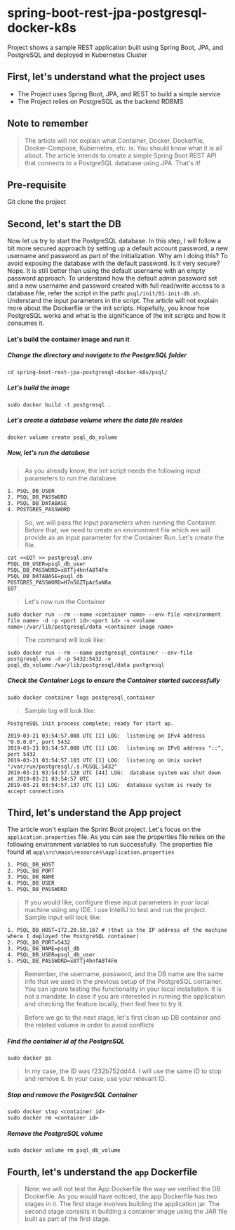 # spring-boot-rest-jpa-postgresql-docker-k8s
Project shows a sample REST application built using Spring Boot, JPA, and PostgreSQL and deployed in Kubernetes Cluster

## First, let's understand what the project uses
* The Project uses Spring Boot, JPA, and REST to build a simple service
* The Project relies on PostgreSQL as the backend RDBMS

## Note to remember
> The article will not explain what Container, Docker, Dockerfile, Docker-Compose, Kubernetes, etc. is. You should know what it is all about. The article intends to create a simple Spring Boot REST API that connects to a PostgreSQL database using JPA. That's it!

## Pre-requisite
Git clone the project

## Second, let's start the DB
Now let us try to start the PostgreSQL database. In this step, I will follow a bit more secured approach by setting up a default account password, a new username and password as part of the initialization. Why am I doing this? To avoid exposing the database with the default password. Is it very secure? Nope. It is still better than using the default username with an empty password approach. To understand how the default admin password set and a new username and password created with full read/write access to a database file, refer the script in the path: `psql/init/01-init-db.sh`. Understand the input parameters in the script. The article will not explain more about the Dockerfile or the init scripts. Hopefully, you know how PostgreSQL works and what is the significance of the init scripts and how it consumes it.

#### Let's build the container image and run it
##### Change the directory and navigate to the PostgreSQL folder
```
cd spring-boot-rest-jpa-postgresql-docker-k8s/psql/
```

##### Let's build the image
```
sudo docker build -t postgresql .
```

##### Let's create a database volume where the data file resides
```
docker volume create psql_db_volume
```

##### Now, let's run the database
> As you already know, the init script needs the following input parameters to run the database. 
```
1. PSQL_DB_USER
2. PSQL_DB_PASSWORD
3. PSQL_DB_DATABASE
4. POSTGRES_PASSWORD
```
> So, we will pass the input parameters when running the Container. Before that, we need to create an environment file which we will provide as an input parameter for the Container Run. Let's create the file.

```
cat <<EOT >> postgresql.env
PSQL_DB_USER=psql_db_user
PSQL_DB_PASSWORD=x8TTj4hnfA8T4Fm
PSQL_DB_DATABASE=psql_db
POSTGRES_PASSWORD=H7n5GZTpAz5aN8a
EOT
```

> Let's now run the Container
```
sudo docker run --rm --name <container name> --env-file <environment file name> -d -p <port id>:<port id> -v <volume name>:/var/lib/postgresql/data <container image name>
```
> The command will look like:
```
sudo docker run --rm --name postgresql_container --env-file postgresql.env -d -p 5432:5432 -v psql_db_volume:/var/lib/postgresql/data postgresql
```

##### Check the Container Logs to ensure the Container started successfully
```
sudo docker container logs postgresql_container
```

> Sample log will look like:
```
PostgreSQL init process complete; ready for start up.

2019-03-21 03:54:57.088 UTC [1] LOG:  listening on IPv4 address "0.0.0.0", port 5432
2019-03-21 03:54:57.088 UTC [1] LOG:  listening on IPv6 address "::", port 5432
2019-03-21 03:54:57.103 UTC [1] LOG:  listening on Unix socket "/var/run/postgresql/.s.PGSQL.5432"
2019-03-21 03:54:57.128 UTC [44] LOG:  database system was shut down at 2019-03-21 03:54:57 UTC
2019-03-21 03:54:57.137 UTC [1] LOG:  database system is ready to accept connections
```

## Third, let's understand the App project
The article won't explain the Sprint Boot project. Let's focus on the `application.properties` file. As you can see the properties file relies on the following environment variables to run successfully. The properties file found at `app\src\main\resources\application.properties`
```
1. PSQL_DB_HOST
2. PSQL_DB_PORT
3. PSQL_DB_NAME
4. PSQL_DB_USER
5. PSQL_DB_PASSWORD
```
> If you would like, configure these input parameters in your local machine using any IDE. I use IntelliJ to test and run the project.
> Sample input will look like:

```
1. PSQL_DB_HOST=172.20.50.167 # (that is the IP address of the machine where I deployed the PostgreSQL container)
2. PSQL_DB_PORT=5432
3. PSQL_DB_NAME=psql_db
4. PSQL_DB_USER=psql_db_user
5. PSQL_DB_PASSWORD=x8TTj4hnfA8T4Fm
```
> Remember, the username, password, and the DB name are the same info that we used in the previous setup of the PostgreSQL container. You can ignore testing the functionality in your local installation. It is not a mandate. In case if you are interested in running the application and checking the feature locally, then feel free to try it.

> Before we go to the next stage, let's first clean up DB container and the related volume in order to avoid conflicts

##### Find the container id of the PostgreSQL
```
sudo docker ps
```
> In my case, the ID was f232b752dd44. I will use the same ID to stop and remove it. In your case, use your relevant ID.

##### Stop and remove the PostgreSQL Container
```
sudo docker stop <container id>
sudo docker rm <container id>
```

##### Remove the PostgreSQL volume
```
sudo docker volume rm psql_db_volume
```

## Fourth, let's understand the `app` Dockerfile
> Note: we will not test the App Dockerfile the way we verified the DB Dockerfile. 
As you would have noticed, the app Dockerfile has two stages in it. The first stage involves building the application jar. The second stage consists in building a container image using the JAR file built as part of the first stage.

